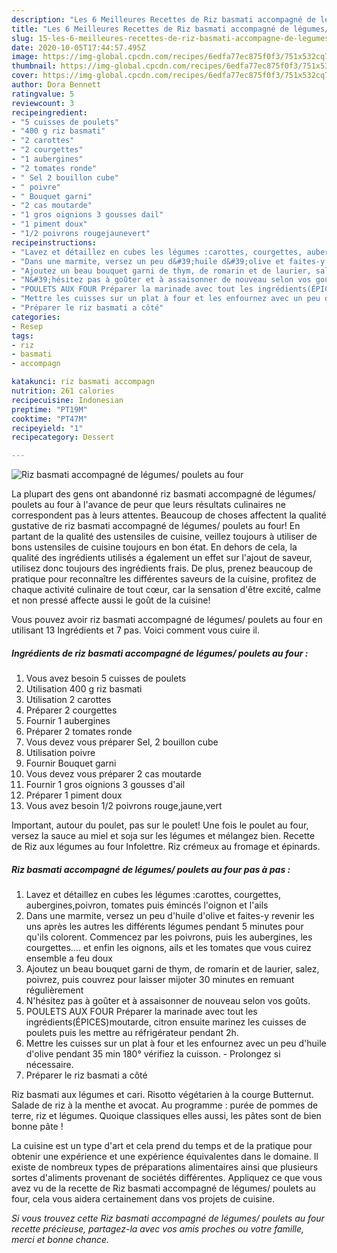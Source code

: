 ```yaml
---
description: "Les 6 Meilleures Recettes de Riz basmati accompagné de légumes/ poulets au four"
title: "Les 6 Meilleures Recettes de Riz basmati accompagné de légumes/ poulets au four"
slug: 15-les-6-meilleures-recettes-de-riz-basmati-accompagne-de-legumes-poulets-au-four
date: 2020-10-05T17:44:57.495Z
image: https://img-global.cpcdn.com/recipes/6edfa77ec875f0f3/751x532cq70/riz-basmati-accompagne-de-legumes-poulets-au-four-photo-principale-de-la-recette.jpg
thumbnail: https://img-global.cpcdn.com/recipes/6edfa77ec875f0f3/751x532cq70/riz-basmati-accompagne-de-legumes-poulets-au-four-photo-principale-de-la-recette.jpg
cover: https://img-global.cpcdn.com/recipes/6edfa77ec875f0f3/751x532cq70/riz-basmati-accompagne-de-legumes-poulets-au-four-photo-principale-de-la-recette.jpg
author: Dora Bennett
ratingvalue: 5
reviewcount: 3
recipeingredient:
- "5 cuisses de poulets"
- "400 g riz basmati"
- "2 carottes"
- "2 courgettes"
- "1 aubergines"
- "2 tomates ronde"
- " Sel 2 bouillon cube"
- " poivre"
- " Bouquet garni"
- "2 cas moutarde"
- "1 gros oignions 3 gousses dail"
- "1 piment doux"
- "1/2 poivrons rougejaunevert"
recipeinstructions:
- "Lavez et détaillez en cubes les légumes :carottes, courgettes, aubergines,poivron, tomates puis émincés l&#39;oignon et l&#39;ails"
- "Dans une marmite, versez un peu d&#39;huile d&#39;olive et faites-y revenir les uns après les autres les différents légumes pendant 5 minutes pour qu&#39;ils colorent. Commencez par les poivrons, puis les aubergines, les courgettes.... et enfin les oignons, ails et les tomates que vous cuirez ensemble a feu doux"
- "Ajoutez un beau bouquet garni de thym, de romarin et de laurier, salez, poivrez, puis couvrez pour laisser mijoter 30 minutes en remuant régulièrement"
- "N&#39;hésitez pas à goûter et à assaisonner de nouveau selon vos goûts."
- "POULETS AUX FOUR Préparer la marinade avec tout les ingrédients(ÉPICES)moutarde, citron ensuite marinez les cuisses de poulets puis les mettre au réfrigérateur pendant 2h."
- "Mettre les cuisses sur un plat à four et les enfournez avec un peu d&#39;huile d&#39;olive pendant 35 min 180° vérifiez la cuisson.  Prolongez si nécessaire."
- "Préparer le riz basmati a côté"
categories:
- Resep
tags:
- riz
- basmati
- accompagn

katakunci: riz basmati accompagn 
nutrition: 261 calories
recipecuisine: Indonesian
preptime: "PT19M"
cooktime: "PT47M"
recipeyield: "1"
recipecategory: Dessert

---
```



![Riz basmati accompagné de légumes/ poulets au four](https://img-global.cpcdn.com/recipes/6edfa77ec875f0f3/751x532cq70/riz-basmati-accompagne-de-legumes-poulets-au-four-photo-principale-de-la-recette.jpg)

La plupart des gens ont abandonné riz basmati accompagné de légumes/ poulets au four à l'avance de peur que leurs résultats culinaires ne correspondent pas à leurs attentes. Beaucoup de choses affectent la qualité gustative de riz basmati accompagné de légumes/ poulets au four! En partant de la qualité des ustensiles de cuisine, veillez toujours à utiliser de bons ustensiles de cuisine toujours en bon état. En dehors de cela, la qualité des ingrédients utilisés a également un effet sur l'ajout de saveur, utilisez donc toujours des ingrédients frais. De plus, prenez beaucoup de pratique pour reconnaître les différentes saveurs de la cuisine, profitez de chaque activité culinaire de tout cœur, car la sensation d'être excité, calme et non pressé affecte aussi le goût de la cuisine!

<!--inarticleads1-->

Vous pouvez avoir riz basmati accompagné de légumes/ poulets au four en utilisant 13 Ingrédients et 7 pas. Voici comment vous cuire il.

##### Ingrédients de riz basmati accompagné de légumes/ poulets au four :

1. Vous avez besoin 5 cuisses de poulets
1. Utilisation 400 g riz basmati
1. Utilisation 2 carottes
1. Préparer 2 courgettes
1. Fournir 1 aubergines
1. Préparer 2 tomates ronde
1. Vous devez vous préparer  Sel, 2 bouillon cube
1. Utilisation  poivre
1. Fournir  Bouquet garni
1. Vous devez vous préparer 2 cas moutarde
1. Fournir 1 gros oignions 3 gousses d&#39;ail
1. Préparer 1 piment doux
1. Vous avez besoin 1/2 poivrons rouge,jaune,vert


Important, autour du poulet, pas sur le poulet! Une fois le poulet au four, versez la sauce au miel et soja sur les légumes et mélangez bien. Recette de Riz aux légumes au four Infolettre. Riz crémeux au fromage et épinards. 

<!--inarticleads2-->

##### Riz basmati accompagné de légumes/ poulets au four pas à pas :

1. Lavez et détaillez en cubes les légumes :carottes, courgettes, aubergines,poivron, tomates puis émincés l&#39;oignon et l&#39;ails
1. Dans une marmite, versez un peu d&#39;huile d&#39;olive et faites-y revenir les uns après les autres les différents légumes pendant 5 minutes pour qu&#39;ils colorent. Commencez par les poivrons, puis les aubergines, les courgettes.... et enfin les oignons, ails et les tomates que vous cuirez ensemble a feu doux
1. Ajoutez un beau bouquet garni de thym, de romarin et de laurier, salez, poivrez, puis couvrez pour laisser mijoter 30 minutes en remuant régulièrement
1. N&#39;hésitez pas à goûter et à assaisonner de nouveau selon vos goûts.
1. POULETS AUX FOUR Préparer la marinade avec tout les ingrédients(ÉPICES)moutarde, citron ensuite marinez les cuisses de poulets puis les mettre au réfrigérateur pendant 2h.
1. Mettre les cuisses sur un plat à four et les enfournez avec un peu d&#39;huile d&#39;olive pendant 35 min 180° vérifiez la cuisson.  - Prolongez si nécessaire.
1. Préparer le riz basmati a côté


Riz basmati aux légumes et cari. Risotto végétarien à la courge Butternut. Salade de riz à la menthe et avocat. Au programme : purée de pommes de terre, riz et légumes. Quoique classiques elles aussi, les pâtes sont de bien bonne pâte ! 

<!--inarticleads1-->

<p>
La cuisine est un type d'art et cela prend du temps et de la pratique pour obtenir une expérience et une expérience équivalentes dans le domaine. Il existe de nombreux types de préparations alimentaires ainsi que plusieurs sortes d'aliments provenant de sociétés différentes. Appliquez ce que vous avez vu de la recette de Riz basmati accompagné de légumes/ poulets au four, cela vous aidera certainement dans vos projets de cuisine.
</p>

<p>
<i>Si vous trouvez cette Riz basmati accompagné de légumes/ poulets au four recette précieuse, partagez-la avec vos amis proches ou votre famille, merci et bonne chance.</i>
</p>
